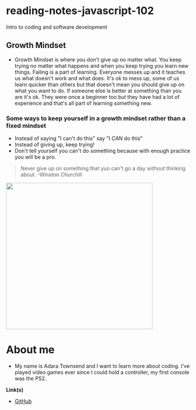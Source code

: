 # reading-notes-javascript-102
Intro to coding and software development

## Growth Mindset
* Growth Mindset is where you don't give up no matter what. You keep trying no matter what happens and when you keep trying you learn new things. Failing is a part of learning. Everyone messes up and it teaches us what doesn't work and what does. It's ok to mess up, some of us learn quicker than others but that doesn't mean you should give up on what you want to do. If someone else is better at something than you are it's ok. They were once a beginner too but they have had a lot of experience and that's all part of learning something new.
### Some ways to keep yourself in a growth mindset rather than a fixed mindset
* Instead of saying "I can't do this" say "I *CAN* do this"
* Instead of giving up, keep trying! 
* Don't tell yourself you can't do something because with enough practice you will be a pro.

> Never give up on something that yuo can't go a day without thinking about. -Winston Churchill

<img src="https://learningframescom.files.wordpress.com/2018/05/growth-v-fixed.jpg?w=1024" width="400" height="400" />


# About me
* My name is Adara Townsend and I want to learn more about coding. I've played video games ever since I could hold a controller, my first console was the PS2.

**Link(s)**
* [GitHub](https://github.com/adard2002)
